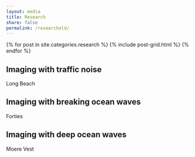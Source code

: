 ```yaml
---
layout: media
title: Research
share: false
permalink: /researchold/
---
```


<div class="tiles">                                                             
{% for post in site.categories.research %}
  {% include post-grid.html %}                                                  
{% endfor %}                                                                    
</div><!-- /.tiles -->     

<div class="tiles">
<div class="tile">
<h2 class="post-title">Imaging with traffic noise</h2>
<p class="post-excerpt">Long Beach</p>
</div><!-- /.tiles -->

<div class="tile">
<h2 class="post-title">Imaging with breaking ocean waves</h2>
<p class="post-excerpt">Forties</p>
</div><!-- /.tiles -->

<div class="tile">
<h2 class="post-title">Imaging with deep ocean waves</h2>
<p class="post-excerpt">Moere Vest</p>
</div><!-- /.tiles -->

</div><!-- /.tiles -->
